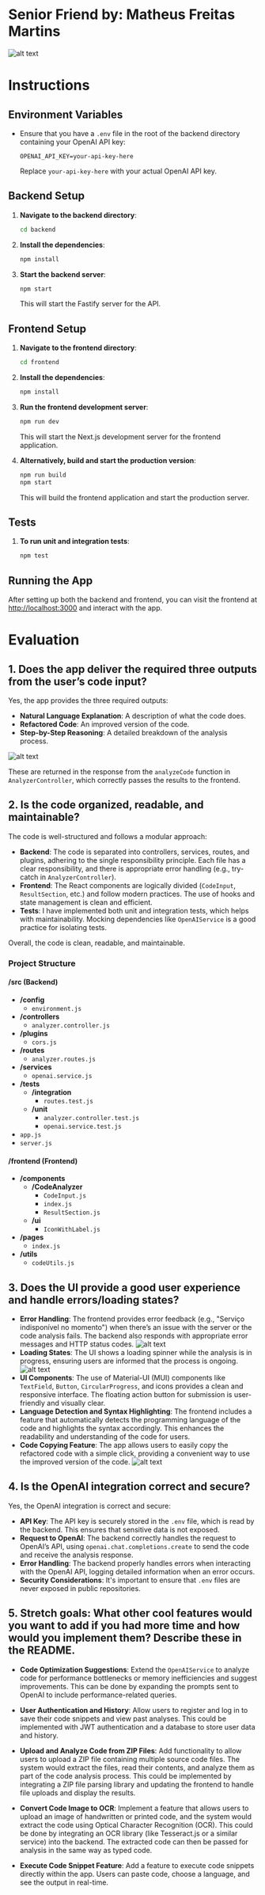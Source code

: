 # Senior Friend by: Matheus Freitas Martins
![alt text](prints/image-4.png)

# Instructions

## Environment Variables

- Ensure that you have a `.env` file in the root of the backend directory containing your OpenAI API key:
    ```
    OPENAI_API_KEY=your-api-key-here
    ```

    Replace `your-api-key-here` with your actual OpenAI API key.

## Backend Setup

1. **Navigate to the backend directory**:
    ```bash
    cd backend
    ```

2. **Install the dependencies**:
    ```bash
    npm install
    ```

3. **Start the backend server**:
    ```bash
    npm start
    ```

    This will start the Fastify server for the API.

## Frontend Setup

1. **Navigate to the frontend directory**:
    ```bash
    cd frontend
    ```

2. **Install the dependencies**:
    ```bash
    npm install
    ```

3. **Run the frontend development server**:
    ```bash
    npm run dev
    ```

    This will start the Next.js development server for the frontend application.

4. **Alternatively, build and start the production version**:
    ```bash
    npm run build
    npm start
    ```

    This will build the frontend application and start the production server.

## Tests
1. **To run unit and integration tests**:
    ```bash
    npm test
    ```

## Running the App

After setting up both the backend and frontend, you can visit the frontend at [http://localhost:3000](http://localhost:3000) and interact with the app.


# Evaluation

## 1. Does the app deliver the required three outputs from the user’s code input?
Yes, the app provides the three required outputs:

- **Natural Language Explanation**: A description of what the code does.
- **Refactored Code**: An improved version of the code.
- **Step-by-Step Reasoning**: A detailed breakdown of the analysis process.

![alt text](prints/image-12.png)

These are returned in the response from the `analyzeCode` function in `AnalyzerController`, which correctly passes the results to the frontend.

## 2. Is the code organized, readable, and maintainable?
The code is well-structured and follows a modular approach:

- **Backend**: The code is separated into controllers, services, routes, and plugins, adhering to the single responsibility principle. Each file has a clear responsibility, and there is appropriate error handling (e.g., try-catch in `AnalyzerController`).
- **Frontend**: The React components are logically divided (`CodeInput`, `ResultSection`, etc.) and follow modern practices. The use of hooks and state management is clean and efficient.
- **Tests**: I have implemented both unit and integration tests, which helps with maintainability. Mocking dependencies like `OpenAIService` is a good practice for isolating tests.

Overall, the code is clean, readable, and maintainable.

### Project Structure

#### /src (Backend)
  - **/config**
    - `environment.js`
  - **/controllers**
    - `analyzer.controller.js`
  - **/plugins**
    - `cors.js`
  - **/routes**
    - `analyzer.routes.js`
  - **/services**
    - `openai.service.js`
  - **/tests**
    - **/integration**
      - `routes.test.js`
    - **/unit**
      - `analyzer.controller.test.js`
      - `openai.service.test.js`
  - `app.js`
  - `server.js`

#### /frontend (Frontend)
  - **/components**
    - **/CodeAnalyzer**
      - `CodeInput.js`
      - `index.js`
      - `ResultSection.js`
    - **/ui**
      - `IconWithLabel.js`
  - **/pages**
    - `index.js`
  - **/utils**
    - `codeUtils.js`
 

## 3. Does the UI provide a good user experience and handle errors/loading states?

- **Error Handling**: The frontend provides error feedback (e.g., "Serviço indisponível no momento") when there’s an issue with the server or the code analysis fails. The backend also responds with appropriate error messages and HTTP status codes.
![alt text](prints/image-10.png)
- **Loading States**: The UI shows a loading spinner while the analysis is in progress, ensuring users are informed that the process is ongoing.
![alt text](prints/image-11.png)
- **UI Components**: The use of Material-UI (MUI) components like `TextField`, `Button`, `CircularProgress`, and icons provides a clean and responsive interface. The floating action button for submission is user-friendly and visually clear.
- **Language Detection and Syntax Highlighting**: The frontend includes a feature that automatically detects the programming language of the code and highlights the syntax accordingly. This enhances the readability and understanding of the code for users.
- **Code Copying Feature**: The app allows users to easily copy the refactored code with a simple click, providing a convenient way to use the improved version of the code.
![alt text](prints/image-8.png)


## 4. Is the OpenAI integration correct and secure?
Yes, the OpenAI integration is correct and secure:

- **API Key**: The API key is securely stored in the `.env` file, which is read by the backend. This ensures that sensitive data is not exposed.
- **Request to OpenAI**: The backend correctly handles the request to OpenAI’s API, using `openai.chat.completions.create` to send the code and receive the analysis response.
- **Error Handling**: The backend properly handles errors when interacting with the OpenAI API, logging detailed information when an error occurs.
- **Security Considerations**: It's important to ensure that `.env` files are never exposed in public repositories.

## 5. Stretch goals: What other cool features would you want to add if you had more time and how would you implement them? Describe these in the README.

- **Code Optimization Suggestions**: Extend the `OpenAIService` to analyze code for performance bottlenecks or memory inefficiencies and suggest improvements. This can be done by expanding the prompts sent to OpenAI to include performance-related queries.
  
- **User Authentication and History**: Allow users to register and log in to save their code snippets and view past analyses. This could be implemented with JWT authentication and a database to store user data and history.

- **Upload and Analyze Code from ZIP Files**: Add functionality to allow users to upload a ZIP file containing multiple source code files. The system would extract the files, read their contents, and analyze them as part of the code analysis process. This could be implemented by integrating a ZIP file parsing library and updating the frontend to handle file uploads and display the results.

- **Convert Code Image to OCR**: Implement a feature that allows users to upload an image of handwritten or printed code, and the system would extract the code using Optical Character Recognition (OCR). This could be done by integrating an OCR library (like Tesseract.js or a similar service) into the backend. The extracted code can then be passed for analysis in the same way as typed code.

- **Execute Code Snippet Feature**: Add a feature to execute code snippets directly within the app. Users can paste code, choose a language, and see the output in real-time.



